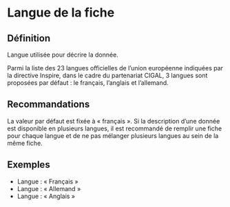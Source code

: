 
<!-- Begin @mdLanguage.md -->

# Langue de la fiche

## Définition

Langue utilisée pour décrire la donnée.

Parmi la liste des 23 langues officielles de l’union européenne indiquées par la directive Inspire, dans le cadre du partenariat CIGAL, 3 langues sont proposées par défaut : le français, l’anglais et l’allemand.

## Recommandations

La valeur par défaut est fixée à « français ».
Si la description d’une donnée est disponible en plusieurs langues, il est recommandé de remplir une fiche pour chaque langue et de ne pas mélanger plusieurs langues au sein de la même fiche.

## Exemples

- Langue : « Français »
- Langue : « Allemand »
- Langue : « Anglais »

<!-- End @mdLanguage.md -->

